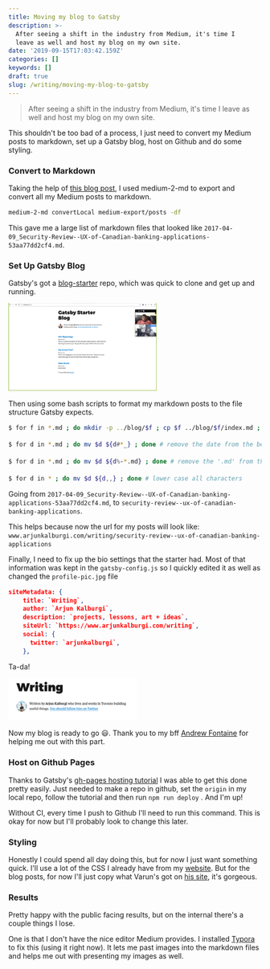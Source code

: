 ```yaml
---
title: Moving my blog to Gatsby
description: >-
  After seeing a shift in the industry from Medium, it's time I 
  leave as well and host my blog on my own site.
date: '2019-09-15T17:03:42.159Z'
categories: []
keywords: []
draft: true
slug: /writing/moving-my-blog-to-gatsby
---
```


> After seeing a shift in the industry from Medium, it's time I leave as well and host my blog on my own site.



This shouldn't be too bad of a process, I just need to convert my Medium posts to markdown, set up a Gatsby blog, host on Github and do some styling.



### Convert to Markdown

Taking the help of [this blog post](https://www.gautamdhameja.com/medium-to-markdown-converter/), I used medium-2-md to export and convert all my Medium posts to markdown. 

```bash
medium-2-md convertLocal medium-export/posts -df
```

This gave me a large list of markdown files that looked like `2017-04-09_Security-Review--UX-of-Canadian-banking-applications-53aa77dd2cf4.md`. 



### Set Up Gatsby Blog

Gatsby's got a [blog-starter](https://github.com/gatsbyjs/gatsby-starter-blog) repo, which was quick to clone and get up and running.

<img src="./initdeploy.png" alt="initdeploy" style="zoom: 50%;" />



Then using some bash scripts to format my markdown posts to the file structure Gatsby expects. 

```bash
$ for f in *.md ; do mkdir -p ../blog/$f ; cp $f ../blog/$f/index.md ; done # make the new directory

$ for d in *.md ; do mv $d ${d#*_} ; done # remove the date from the beginning of the directory name

$ for d in *.md ; do mv $d ${d%-*.md} ; done # remove the '.md' from the end of the directory name

$ for d in * ; do mv $d ${d,,} ; done # lower case all characters
```

Going from `2017-04-09_Security-Review--UX-of-Canadian-banking-applications-53aa77dd2cf4.md`, to `security-review--ux-of-canadian-banking-applications`. 

This helps because now the url for my posts will look like: `www.arjunkalburgi.com/writing/security-review--ux-of-canadian-banking-applications`



Finally, I need to fix up the bio settings that the starter had. Most of that information was kept in the `gatsby-config.js` so I quickly edited it as well as changed the `profile-pic.jpg` file 

```json
siteMetadata: {
    title: `Writing`,
    author: `Arjun Kalburgi`,
    description: `projects, lessons, art + ideas`,
    siteUrl: `https://www.arjunkalburgi.com/writing`,
    social: {
      twitter: `arjunkalburgi`,
    },
```

Ta-da!

<img src="./changingbio.png" alt="Ta-da!" style="zoom:25%;" />



Now my blog is ready to go 😃. Thank you to my bff [Andrew Fontaine](https://twitter.com/afontaine_ca) for helping me out with this part.



### Host on Github Pages

Thanks to Gatsby's [gh-pages hosting tutorial](https://www.gatsbyjs.org/docs/how-gatsby-works-with-github-pages/) I was able to get this done pretty easily. Just needed to make a repo in github, set the `origin` in my local repo, follow the tutorial and then run `npm run deploy` . And I'm up!

Without CI, every time I push to Github I'll need to run this command. This is okay for now but I'll probably look to change this later. 



### Styling

Honestly I could spend all day doing this, but for now I just want something quick. I'll use a lot of the CSS I already have from my [website](www.arjunkalburgi.com). But for the blog posts, for now I'll just copy what Varun's got on [his site](varun.ca/writing), it's gorgeous.





### Results

Pretty happy with the public facing results, but on the internal there's a couple things I lose. 

One is that I don't have the nice editor Medium provides. I installed [Typora](https://typora.io/) to fix this (using it right now). It lets me past images into the markdown files and helps me out with presenting my images as well. 

